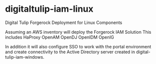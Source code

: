 # digitaltulip-iam-linux
Digital Tulip Forgerock Deployment for Linux Components

Assuming an AWS inventory will deploy the Forgerock IAM Solution 
This includes
HaProxy
OpenAM
OpenDJ
OpenIDM
OpenIG

In addition it will also configure SSO to work with the portal environment and create connectivity to the Active Directory server created in digital-tulip-iam-windows.